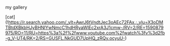my gallery

[cat] (!https://r.search.yahoo.com/_ylt=AwrJ6tVndtJec3oAEc72FAx.;_ylu=X3oDMTBtdXBkbHJyBHNlYwNmcC1hdHRyaWIEc2xrA3J1cmw-/RV=2/RE=1590879975/RO=11/RU=https%3a%2f%2fwww.youtube.com%2fwatch%3fv%3d2fb-g_V-UT4/RK=2/RS=GUSFL.NkGUD7UpHQ_zRQy.ocyuU-)
